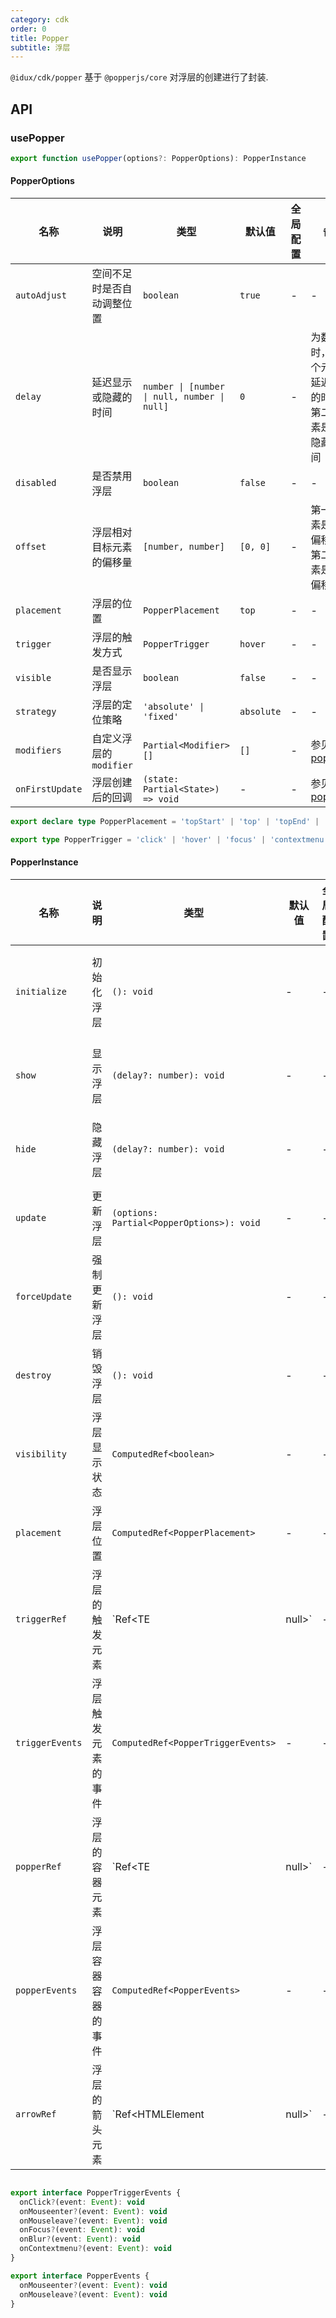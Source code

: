 ```yaml
---
category: cdk
order: 0
title: Popper
subtitle: 浮层
---
```


`@idux/cdk/popper` 基于 `@popperjs/core` 对浮层的创建进行了封装.

## API

### usePopper

```ts
export function usePopper(options?: PopperOptions): PopperInstance
```

#### PopperOptions

| 名称 | 说明 | 类型  | 默认值 | 全局配置 | 备注 |
| --- | --- | --- | --- | --- | --- |
| `autoAdjust` | 空间不足时是否自动调整位置 | `boolean` | `true` | - |- |
| `delay` | 延迟显示或隐藏的时间 | `number \| [number \| null, number \| null]` | `0` | - | 为数组时，第一个元素是延迟显示的时间，第二个元素是延迟隐藏的时间 |
| `disabled` | 是否禁用浮层 | `boolean` | `false` | - | - |
| `offset` | 浮层相对目标元素的偏移量 | `[number, number]` | `[0, 0]` | - | 第一个元素是水平偏移量，第二个元素是垂直偏移量 |
| `placement` | 浮层的位置 | `PopperPlacement` | `top` | - | - |
| `trigger` | 浮层的触发方式 | `PopperTrigger` | `hover` | - | - |
| `visible` | 是否显示浮层 | `boolean` | `false` | - | - |
| `strategy` | 浮层的定位策略 | `'absolute' \| 'fixed'` | `absolute` | - | - |
| `modifiers` | 自定义浮层的 `modifier` | `Partial<Modifier>[]` | `[]` | - | 参见[popper.js](https://popper.js.org/docs/v2/modifiers/) |
| `onFirstUpdate` | 浮层创建后的回调 | `(state: Partial<State>) => void` | - | - | 参见[popper.js](https://popper.js.org/docs/v2/lifecycle/#hook-into-the-lifecycle) |

```ts
export declare type PopperPlacement = 'topStart' | 'top' | 'topEnd' | 'rightStart' | 'right' | 'rightEnd' | 'bottomStart' | 'bottom' | 'bottomEnd' | 'leftStart' | 'left' | 'leftEnd'

export type PopperTrigger = 'click' | 'hover' | 'focus' | 'contextmenu' | 'manual'
```

#### PopperInstance

| 名称 | 说明 | 类型  | 默认值 | 全局配置 | 备注 |
| --- | --- | --- | --- | --- | --- |
| `initialize` | 初始化浮层 | `(): void` | - | - | 应该在组件被创建后调用 |
| `show` | 显示浮层 | `(delay?: number): void` | - | - | `delay` 是延迟显示的时间 |
| `hide` | 隐藏浮层 | `(delay?: number): void` | - | - | `delay` 是延迟隐藏的时间 |
| `update` | 更新浮层 | `(options: Partial<PopperOptions>): void` | - | - | - |
| `forceUpdate` | 强制更新浮层 | `(): void` | - | - | - |
| `destroy` | 销毁浮层 | `(): void` | - | - | - |
| `visibility` | 浮层显示状态 | `ComputedRef<boolean>` | -| - | - |
| `placement` | 浮层位置 | `ComputedRef<PopperPlacement>` | - | - | - |
| `triggerRef` | 浮层的触发元素 | `Ref<TE | null>` | - | - |
| `triggerEvents` | 浮层触发元素的事件 | `ComputedRef<PopperTriggerEvents>` | - | - | 需要手动绑定到触发元素上 |
| `popperRef` | 浮层的容器元素 | `Ref<TE | null>` | - | - |
| `popperEvents` | 浮层容器容器的事件 | `ComputedRef<PopperEvents>` | - | - | 需要手动绑定到浮层容器元素上 |
| `arrowRef` | 浮层的箭头元素 | `Ref<HTMLElement | null>` | - | - | - |

```ts

export interface PopperTriggerEvents {
  onClick?(event: Event): void
  onMouseenter?(event: Event): void
  onMouseleave?(event: Event): void
  onFocus?(event: Event): void
  onBlur?(event: Event): void
  onContextmenu?(event: Event): void
}

export interface PopperEvents {
  onMouseenter?(event: Event): void
  onMouseleave?(event: Event): void
}
```
